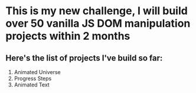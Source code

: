 # This is my new challenge, I will build over 50 vanilla JS DOM manipulation projects within 2 months

## Here's the list of projects I've build so far:

1. Animated Universe
2. Progress Steps
3. Animated Text